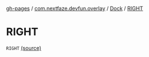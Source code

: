 [gh-pages](../../index.md) / [com.nextfaze.devfun.overlay](../index.md) / [Dock](index.md) / [RIGHT](./-r-i-g-h-t.md)

# RIGHT

`RIGHT` [(source)](https://github.com/NextFaze/dev-fun/tree/master/devfun/src/main/java/com/nextfaze/devfun/overlay/OverlayWindow.kt#L40)